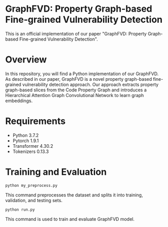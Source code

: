# GraphFVD: Property Graph-based Fine-grained Vulnerability Detection
This is an official implementation of our paper "GraphFVD: Property Graph-based Fine-grained Vulnerability Detection".
# Overview 
In this repository, you will find a Python implementation of our GraphFVD. As described in our paper, GraphFVD is a novel property graph-based fine-grained vulnerability detection approach. Our approach extracts property graph-based slices from the Code Property Graph and introduces a Hierarchical Attention Graph Convolutional Network to learn graph embeddings. 
# Requirements
- Python 3.7.2
- Pytorch 1.9.1
- Transformer 4.30.2
- Tokenizers 0.13.3
# Training and Evaluation
```
python my_preprocess.py
```
This command preprocesses the dataset and splits it into training, validation, and testing sets. 
```
python run.py
```
This command is used to train and evaluate GraphFVD model.

